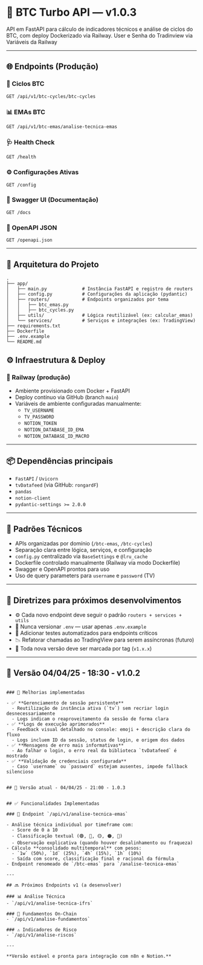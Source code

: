 
# 🧠 BTC Turbo API — v1.0.3

API em FastAPI para cálculo de indicadores técnicos e análise de ciclos do BTC, com deploy Dockerizado via Railway.
User e Senha do Tradinview via Variáveis da Railway

---

## 🌐 Endpoints (Produção)

### 🔁 Ciclos BTC
```
GET /api/v1/btc-cycles/btc-cycles
```

### 📊 EMAs BTC
```
GET /api/v1/btc-emas/analise-tecnica-emas
```

### 🩺 Health Check
```
GET /health
```

### ⚙️ Configurações Ativas
```
GET /config
```

### 📘 Swagger UI (Documentação)
```
GET /docs
```

### 🧾 OpenAPI JSON
```
GET /openapi.json
```

---

## 🧱 Arquitetura do Projeto

```
.
├── app/
│   ├── main.py             # Instância FastAPI e registro de routers
│   ├── config.py           # Configurações da aplicação (pydantic)
│   ├── routers/            # Endpoints organizados por tema
│   │   ├── btc_emas.py
│   │   ├── btc_cycles.py
│   ├── utils/              # Lógica reutilizável (ex: calcular_emas)
│   └── services/           # Serviços e integrações (ex: TradingView)
├── requirements.txt
├── Dockerfile
├── .env.example
└── README.md
```

## ⚙️ Infraestrutura & Deploy

### 🚀 Railway (produção)

- Ambiente provisionado com Docker + FastAPI
- Deploy contínuo via GitHub (branch `main`)
- Variáveis de ambiente configuradas manualmente:
  - `TV_USERNAME`
  - `TV_PASSWORD`
  - `NOTION_TOKEN`
  - `NOTION_DATABASE_ID_EMA`
  - `NOTION_DATABASE_ID_MACRO`

---

## 📦 Dependências principais

- `FastAPI` / `Uvicorn`
- `tvDatafeed` (via GitHub: `rongardF`)
- `pandas`
- `notion-client`
- `pydantic-settings >= 2.0.0`

---

## 🧠 Padrões Técnicos

- APIs organizadas por domínio (`/btc-emas`, `/btc-cycles`)
- Separação clara entre lógica, serviços, e configuração
- `config.py` centralizado via `BaseSettings` e `@lru_cache`
- Dockerfile controlado manualmente (Railway via modo Dockerfile)
- Swagger e OpenAPI prontos para uso
- Uso de query parameters para `username` e `password` (TV)

---

## 🚧 Diretrizes para próximos desenvolvimentos

- ⚙️ Cada novo endpoint deve seguir o padrão `routers + services + utils`
- 🔐 Nunca versionar `.env` — usar apenas `.env.example`
- 🧪 Adicionar testes automatizados para endpoints críticos
- 📉 Refatorar chamadas ao TradingView para serem assíncronas (futuro)
- 🔁 Toda nova versão deve ser marcada por tag (`v1.x.x`)

---

## 🧊 Versão 04/04/25 - 18:30 - v1.0.2

```text

### 🔧 Melhorias implementadas

- ✅ **Gerenciamento de sessão persistente**
  - Reutilização de instância ativa (`tv`) sem recriar login desnecessariamente
  - Logs indicam o reaproveitamento da sessão de forma clara
- ✅ **Logs de execução aprimorados**
  - Feedback visual detalhado no console: emoji + descrição clara do fluxo
  - Logs incluem ID da sessão, status de login, e origem dos dados
- ✅ **Mensagens de erro mais informativas**
  - Ao falhar o login, o erro real da biblioteca `tvDatafeed` é mostrado
- ✅ **Validação de credenciais configurada**
  - Caso `username` ou `password` estejam ausentes, impede fallback silencioso


## 🧊 Versão atual - 04/04/25 - 21:00 - 1.0.3 


## ✅ Funcionalidades Implementadas

### 🔹 Endpoint `/api/v1/analise-tecnica-emas`

- Análise técnica individual por timeframe com:
  - Score de 0 a 10
  - Classificação textual (🟢, 🔵, 🟡, 🟠, 🔴)
  - Observação explicativa (quando houver desalinhamento ou fraqueza)
- Cálculo **consolidado multitemporal** com pesos:
  - `1w` (50%), `1d` (25%), `4h` (15%), `1h` (10%)
  - Saída com score, classificação final e racional da fórmula
- Endpoint renomeado de `/btc-emas` para `/analise-tecnica-emas`

---

## 🔜 Próximos Endpoints v1 (a desenvolver)

### 📊 Análise Técnica
- `/api/v1/analise-tecnica-ifrs`

### 🧠 Fundamentos On-Chain
- `/api/v1/analise-fundamentos`

### ⚠️ Indicadores de Risco
- `/api/v1/analise-riscos`

---

**Versão estável e pronta para integração com n8n e Notion.**

